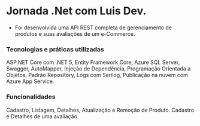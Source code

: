 # Jornada .Net com Luis Dev.

- Foi desenvolvida uma API REST completa de gerenciamento de produtos e suas avaliações de um e-Commerce.

### Tecnologias e práticas utilizadas
ASP.NET Core com .NET 5, Entity Framework Core, Azure SQL Server, Swagger, AutoMapper, Injeção de Dependência, Programação Orientada a Objetos, Padrão Repository, Logs com Serilog, Publicação na nuvem com Azure App Service.

### Funcionalidades
Cadastro, Listagem, Detalhes, Atualização e Remoção de Produto.
Cadastro e Detalhes de uma avaliação
